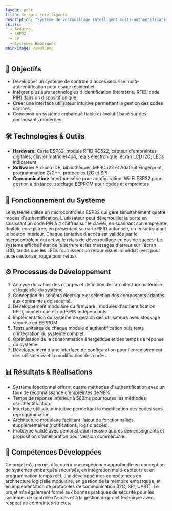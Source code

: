```yaml
---
layout: post
title: Serrure intelligente
description: "Système de verrouillage intelligent multi-authentification offrant une sécurité renforcée par combinaison de technologies. Le dispositif intègre quatre méthodes d'authentification : code PIN à 4 chiffres personnalisable, lecteur d'empreintes digitales biométrique, carte RFID sans contact, et bouton de déverrouillage intérieur. Le système permet également la modification du code d'accès par l'utilisateur autorisé, garantissant une flexibilité et une sécurité optimales pour le contrôle d'accès résidentiel."
skills: 
  - Arduino
  - ESP32
  - C#
  - Systèmes Embarqués
main-image: /smdl.png
---
```


<section class="p-10 bg-gray-100 text-gray-800">
  <div class="max-w-5xl mx-auto">

  <h2 class="text-2xl font-semibold mb-2">🎯 Objectifs</h2>
    <ul class="list-disc ml-6 mb-4">
      <li>Développer un système de contrôle d'accès sécurisé multi-authentification pour usage résidentiel.</li>
      <li>Intégrer plusieurs technologies d'identification (biométrie, RFID, code PIN) dans un dispositif unique.</li>
      <li>Créer une interface utilisateur intuitive permettant la gestion des codes d'accès.</li>
      <li>Concevoir un système embarqué fiable et évolutif basé sur des composants modernes.</li>
    </ul>

   <h2 class="text-2xl font-semibold mb-2">🛠️ Technologies & Outils</h2>
    <ul class="list-disc ml-6 mb-4">
      <li><strong>Hardware:</strong> Carte ESP32, module RFID RC522, capteur d'empreintes digitales, clavier matriciel 4x4, relais électronique, écran LCD I2C, LEDs indicateurs</li>
      <li><strong>Software:</strong> Arduino IDE, bibliothèques MFRC522 et Adafruit Fingerprint, programmation C/C++, protocoles I2C et SPI</li>
      <li><strong>Communication:</strong> Interface série pour configuration, Wi-Fi ESP32 pour gestion à distance, stockage EEPROM pour codes et empreintes</li>
    </ul>

   <h2 class="text-2xl font-semibold mb-2">🧠 Fonctionnement du Système</h2>
    <p class="mb-4">
      Le système utilise un microcontrôleur ESP32 qui gère simultanément quatre modes d'authentification. L'utilisateur peut déverrouiller la porte en saisissant un code PIN à 4 chiffres sur le clavier, en scannant son empreinte digitale enregistrée, en présentant sa carte RFID autorisée, ou en actionnant le bouton intérieur. Chaque tentative d'accès est validée par le microcontrôleur qui active le relais de déverrouillage en cas de succès. Le système affiche l'état de la serrure et les messages d'erreur sur l'écran LCD, tandis que les LEDs fournissent un retour visuel immédiat (vert pour accès autorisé, rouge pour refus).
    </p>

  <h2 class="text-2xl font-semibold mb-2">⚙️ Processus de Développement</h2>
    <ol class="list-decimal ml-6 mb-4">
      <li>Analyse du cahier des charges et définition de l'architecture matérielle et logicielle du système.</li>
      <li>Conception du schéma électrique et sélection des composants adaptés aux contraintes de sécurité.</li>
      <li>Développement modulaire du firmware : modules d'authentification RFID, biométrique et code PIN indépendants.</li>
      <li>Implémentation du système de gestion des utilisateurs avec stockage sécurisé en EEPROM.</li>
      <li>Tests unitaires de chaque module d'authentification puis tests d'intégration du système complet.</li>
      <li>Optimisation de la consommation énergétique et des temps de réponse du système.</li>
      <li>Développement d'une interface de configuration pour l'enregistrement des utilisateurs et la modification des codes.</li>
    </ol>

  <h2 class="text-2xl font-semibold mb-2">📊 Résultats & Réalisations</h2>
    <ul class="list-disc ml-6 mb-4">
      <li>Système fonctionnel offrant quatre méthodes d'authentification avec un taux de reconnaissance d'empreintes de 98%.</li>
      <li>Temps de réponse inférieur à 500ms pour toutes les méthodes d'authentification.</li>
      <li>Interface utilisateur intuitive permettant la modification des codes sans reprogrammation.</li>
      <li>Architecture modulaire facilitant l'ajout de fonctionnalités supplémentaires (notifications, logs d'accès).</li>
      <li>Prototype validé avec démonstration réussie auprès des enseignants et proposition d'amélioration pour version commerciale.</li>
    </ul>

  <h2 class="text-2xl font-semibold mb-2">🌟 Compétences Développées</h2>
    <p class="mb-4">
      Ce projet m'a permis d'acquérir une expérience approfondie en conception de systèmes embarqués sécurisés, en intégration multi-capteurs et en programmation temps réel. J'ai développé mes compétences en architecture logicielle modulaire, en gestion de la mémoire embarquée, et en implémentation de protocoles de communication (I2C, SPI, UART). Le projet m'a également formé aux bonnes pratiques de sécurité pour les systèmes de contrôle d'accès et à la gestion de projet technique avec respect de contraintes strictes.
    </p>
  </div>
</section>
